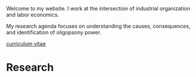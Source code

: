  

Welcome to my website. I work at the intersection of industrial organization and labor economics. 

My research agenda focuses on understanding the causes, consequences, and identification of oligopsony power.

[curriculum vitae](/_pages/cv_michaelrubens.pdf)

Research
======

 
